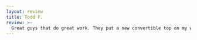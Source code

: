```yaml
---
layout: review
title: Todd F.
review: >-
  Great guys that do great work. They put a new convertible top on my wife's mustang and recovered a couple of door panels in red. Had a couple of minor issues they took care of with a great attitude. Definitely recommend. 
---
```


